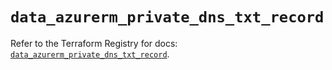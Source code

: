 # `data_azurerm_private_dns_txt_record`

Refer to the Terraform Registry for docs: [`data_azurerm_private_dns_txt_record`](https://registry.terraform.io/providers/hashicorp/azurerm/4.8.0/docs/data-sources/private_dns_txt_record).
